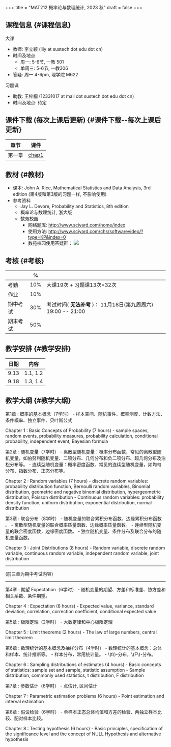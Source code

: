 +++
title = "MAT212 概率论与数理统计, 2023 秋"
draft = false
+++

## 课程信息 {#课程信息}

大课

-   教师: 李立颖 (lily at sustech dot edu dot cn)
-   时间及地点
    -   周一: 5-6节, 一教 501
    -   单周三: 5-6节, 一教306
-   答疑: 周一 4-6pm, 理学院 M622

习题课

-   助教: 王梓桐 (12331017 at mail dot sustech dot edu dot cn)
-   时间及地点: 待定


## 课件下载 (每次上课后更新) {#课件下载--每次上课后更新}

| 章节 | 课件                 |
|----|--------------------|
| 第一章 | [chap1](./chap1.pdf) |


## 教材 {#教材}

-   课本: John A. Rice, Mathematical Statistics and Data Analysis, 3rd edition (第4版和第3版的习题一样, 不影响使用)
-   参考资料
    -   Jay L. Devore, Probability and Statistics, 8th edition
    -   概率论与数理统计, 浙大版
    -   数苑校园
        -   网络题库: <http://www.sciyard.com/home/index>
        -   使用方法: <http://www.sciyard.com/chs/softwarevideo/?type=KP&index=0>
        -   数苑校园使用答疑群：
            ![](/img/QR-code.jpg)


## 考核 {#考核}

|      | %   |                                                |
|------|-----|------------------------------------------------|
| 考勤 | 10% | 大课19次 + 习题课13次=32次                     |
| 作业 | 10% |                                                |
| 期中考试 | 30% | 考试时间( **无法补考** )： 11月18日(第九周周六) 19:00 -- 21:00 |
| 期末考试 | 50% |                                                |


## 教学安排 {#教学安排}

| 日期 | 内容     |
|----|--------|
| 9.13 | 1.1, 1.2 |
| 9.18 | 1.3, 1.4 |


## 教学大纲 {#教学大纲}

第1章
: 概率的基本概念（7学时）
    -   样本空间、随机事件、概率测度、计数方法、条件概率、独立事件、贝叶斯公式

Chapter 1
: Basic Concepts of Probability (7 hours)
    -   sample spaces, random events, probability measures, probability calculation, conditional probability, independent event, Bayesian formula


第2章
: 随机变量（7学时）
    -   离散型随机变量：概率分布函数，常见的离散型随机变量，如伯努利随机变量、二项分布、几何分布和负二项分布、超几何分布及泊松分布等。
    -   连续型随机变量：概率密度函数、常见的连续型随机变量，如均匀分布、指数分布、正态分布等。

Chapter 2
: Random variables (7 hours)
    -   discrete random variables: probability distribution function, Bernoulli random variables, Binomial distribution, geometric and negative binomial distribution, hypergeometric distribution, Poisson distribution
    -   Continuous random variables: probability density function, uniform distribution, exponential distribution, normal distribution


第3章
: 联合分布（8学时）
    -   随机变量的联合累积分布函数、边缘累积分布函数 。
    -   离散型随机变量的联合概率质量函数、边缘概率质量函数。
    -   连续型随机变量的联合密度函数，边缘密度函数。
    -   独立随机变量、条件分布及联合分布的随机变量函数。

Chapter 3
: Joint Distributions (8 hours)
    -   Random variable, discrete random variable, continuous random variable, independent random variable, joint distribution

---

(前三章为期中考试内容)

---

第4章
: 期望 Expectation（6学时）
    -   随机变量的期望、方差和标准差、协方差和相关系数、条件期望。

Chapter 4
: Expectation (6 hours)
    -   Expected value, variance, standard deviation, correlation, correction coefficient, conditional expected value


第5章
: 极限定理（2学时）
    -   大数定律和中心极限定理

Chapter 5
: Limit theorems (2 hours)
    -   The law of large numbers, central limit theorem


第6章
: 数理统计的基本概念及抽样分布（4学时）
    -   数理统计的基本概念：总体和样本、统计推断等。
    -   样本分布，常用统计量。
    -   \\(t\\)-分布，\\(F\\)-分布。

Chapter 6
: Sampling distributions of estimates (4 hours)
    -   Basic concepts of statistics: sample set and sample, statistic assumption
    -   Sample distribution, commonly used statistics, t distribution, F distribution


第7章
: 参数估计（6学时）
    -   点估计, 区间估计

Chapter 7
: Parametric estimation problems (6 hours)
    -   Point estimation and interval estimation


第8章
: 假设检验（6学时）
    -   单样本正态总体均值和方差的检验、两独立样本比较、配对样本比较。

Chapter 8
: Testing hypothesis (6 hours)
    -   Basic principles, specification of the significance level and the concept of NULL Hypothesis and alternative hypothesis
